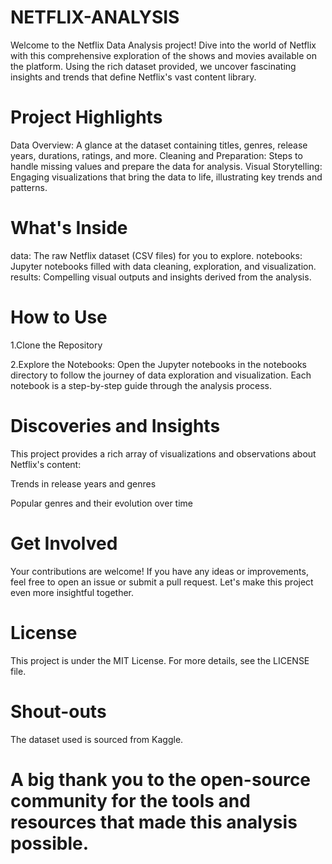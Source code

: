 # NETFLIX-ANALYSIS
 Welcome to the Netflix Data Analysis project! Dive into the world of Netflix with this comprehensive exploration of the shows and movies available on the platform. Using the rich dataset provided, we uncover fascinating insights and trends that define Netflix's vast content library.

# Project Highlights
Data Overview: A glance at the dataset containing titles, genres, release years, durations, ratings, and more.
Cleaning and Preparation: Steps to handle missing values and prepare the data for analysis.
Visual Storytelling: Engaging visualizations that bring the data to life, illustrating key trends and patterns.

# What's Inside
data: The raw Netflix dataset (CSV files) for you to explore.
notebooks: Jupyter notebooks filled with data cleaning, exploration, and visualization.
results: Compelling visual outputs and insights derived from the analysis.

# How to Use
1.Clone the Repository

2.Explore the Notebooks:
Open the Jupyter notebooks in the notebooks directory to follow the journey of data exploration and visualization. Each notebook is a step-by-step guide through the analysis process.

# Discoveries and Insights
This project provides a rich array of visualizations and observations about Netflix's content:

Trends in release years and genres

Popular genres and their evolution over time

# Get Involved
Your contributions are welcome! If you have any ideas or improvements, feel free to open an issue or submit a pull request. Let's make this project even more insightful together.

# License
This project is under the MIT License. For more details, see the LICENSE file.

# Shout-outs
The dataset used is sourced from Kaggle.


# A big thank you to the open-source community for the tools and resources that made this analysis possible.

